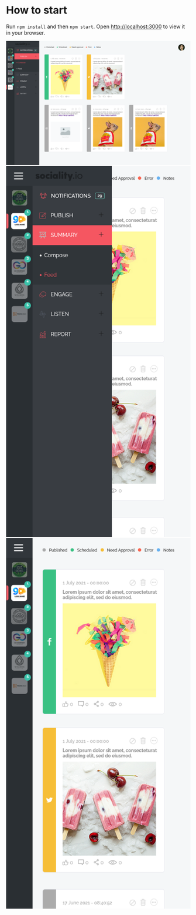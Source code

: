 # How to start

Run `npm install` and then `npm start`.
Open [http://localhost:3000](http://localhost:3000) to view it in your browser.

![Screenshot](docs/screenshots/screenshot1.png)
![Screenshot](docs/screenshots/screenshot2.png)
![Screenshot](docs/screenshots/screenshot3.png)
